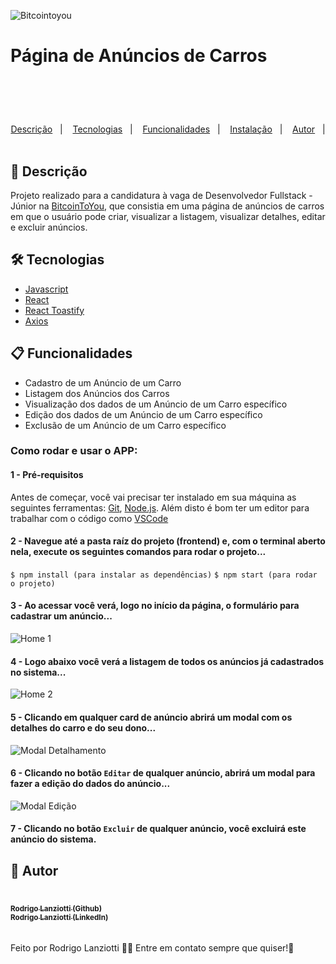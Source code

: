 ![Bitcointoyou](https://bitcointoyou.com/_next/static/media/logoAzul.c6609791.png)

# Página de Anúncios de Carros

<h1 align="center">
  <br />
  <a href="https://www.linkedin.com/in/rodrigo-lanziotti-16a64966/">
  </a>
</h1>
<p align="center">
  <a href="#page_facing_up-descrição">Descrição</a>&nbsp;&nbsp;&nbsp;|&nbsp;&nbsp;&nbsp;
  <a href="#-tecnologias">Tecnologias</a>&nbsp;&nbsp;&nbsp;|&nbsp;&nbsp;&nbsp;
    <a href="#clipboard-Funcionalidades">Funcionalidades</a>&nbsp;&nbsp;&nbsp;|&nbsp;&nbsp;&nbsp;
  <a href="#closed_book-instalação">Instalação</a>&nbsp;&nbsp;&nbsp;|&nbsp;&nbsp;&nbsp;
  <a href="#man-Autor">Autor</a>&nbsp;&nbsp;&nbsp;|&nbsp;&nbsp;&nbsp;
</p>

## :page_facing_up: Descrição

Projeto realizado para a candidatura à vaga de Desenvolvedor Fullstack - Júnior na [BitcoinToYou](https://bitcointoyou.com/), que consistia em uma página de anúncios de carros em que o usuário pode criar, visualizar a listagem, visualizar detalhes, editar e excluir anúncios.

## 🛠 Tecnologias

- [Javascript](https://developer.mozilla.org/en-US/docs/Web/JavaScript)
- [React](https://pt-br.reactjs.org/)
- [React Toastify](https://www.npmjs.com/package/react-toastify)
- [Axios](https://axios-http.com/ptbr/docs/intro)

## :clipboard: Funcionalidades

- Cadastro de um Anúncio de um Carro
- Listagem dos Anúncios dos Carros
- Visualização dos dados de um Anúncio de um Carro específico
- Edição dos dados de um Anúncio de um Carro específico
- Exclusão de um Anúncio de um Carro específico

### Como rodar e usar o APP:

#### 1 - Pré-requisitos

Antes de começar, você vai precisar ter instalado em sua máquina as seguintes ferramentas:
[Git](https://git-scm.com), [Node.js](https://nodejs.org/en/).
Além disto é bom ter um editor para trabalhar com o código como [VSCode](https://code.visualstudio.com/)

#### 2 - Navegue até a pasta raíz do projeto (frontend) e, com o terminal aberto nela, execute os seguintes comandos para rodar o projeto...

`$ npm install (para instalar as dependências)`
`$ npm start (para rodar o projeto)`

#### 3 - Ao acessar você verá, logo no início da página, o formulário para cadastrar um anúncio...

![Home 1](https://github.com/lanziotti/desafio-dev-junior-b2u/blob/master/frontend/public/Home%201.png)

#### 4 - Logo abaixo você verá a listagem de todos os anúncios já cadastrados no sistema...

![Home 2](https://github.com/lanziotti/desafio-dev-junior-b2u/blob/master/frontend/public/Home%202.png)

#### 5 - Clicando em qualquer card de anúncio abrirá um modal com os detalhes do carro e do seu dono...

![Modal Detalhamento](https://github.com/lanziotti/desafio-dev-junior-b2u/blob/master/frontend/public/Modal%20Detalhamento.png)

#### 6 - Clicando no botão ``Editar`` de qualquer anúncio, abrirá um modal para fazer a edição do dados do anúncio...

![Modal Edição](https://github.com/lanziotti/desafio-dev-junior-b2u/blob/master/frontend/public/Modal%20Edição.png)

#### 7 - Clicando no botão ``Excluir`` de qualquer anúncio, você excluirá este anúncio do sistema.


## :man: Autor
<a href="https://github.com/lanziotti/">
 <br />
 <sub><b>Rodrigo Lanziotti (Github)</b></sub>
</a>
<a href="https://www.linkedin.com/in/rodrigo-lanziotti-16a64966/">
 <br />
 <sub><b>Rodrigo Lanziotti (LinkedIn)</b></sub>
</a>

######

Feito por Rodrigo Lanziotti :wave::wave: Entre em contato sempre que quiser!🚀